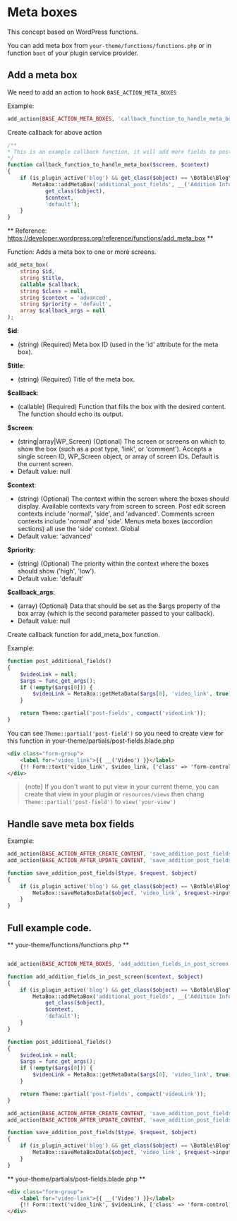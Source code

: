 # Meta boxes

This concept based on WordPress functions.

You can add meta box from `your-theme/functions/functions.php` or in function `boot` of your plugin service provider.

## Add a meta box

We need to add an action to hook `BASE_ACTION_META_BOXES`

Example:

```php
add_action(BASE_ACTION_META_BOXES, 'callback_function_to_handle_meta_box', 120, 3);
```

Create callback for above action

```php
/**
* This is an example callback function, it will add more fields to post create/edit screen.
*/
function callback_function_to_handle_meta_box($screen, $context)
{
    if (is_plugin_active('blog') && get_class($object) == \Botble\Blog\Models\Post::class && $context == 'advanced') {
        MetaBox::addMetaBox('additional_post_fields', __('Addition Information'), 'post_additional_fields',
            get_class($object),
            $context,
            'default');
    }
}
```

** Reference: https://developer.wordpress.org/reference/functions/add_meta_box **

Function: Adds a meta box to one or more screens.

```php
add_meta_box(
    string $id, 
    string $title, 
    callable $callback, 
    string $class = null, 
    string $context = 'advanced', 
    string $priority = 'default', 
    array $callback_args = null
);
```

**$id**:
- (string) (Required) Meta box ID (used in the 'id' attribute for the meta box).

**$title**:
- (string) (Required) Title of the meta box.

**$callback**:
- (callable) (Required) Function that fills the box with the desired content. The function should echo its output.

**$screen**:
- (string|array|WP_Screen) (Optional) The screen or screens on which to show the box (such as a post type, 'link', or 'comment'). Accepts a single screen ID, WP_Screen object, or array of screen IDs. Default is the current screen.
- Default value: null

**$context**:
- (string) (Optional) The context within the screen where the boxes should display. Available contexts vary from screen to screen. Post edit screen contexts include 'normal', 'side', and 'advanced'. Comments screen contexts include 'normal' and 'side'. Menus meta boxes (accordion sections) all use the 'side' context. Global
- Default value: 'advanced'

**$priority**:
- (string) (Optional) The priority within the context where the boxes should show ('high', 'low').
- Default value: 'default'

**$callback_args**:
- (array) (Optional) Data that should be set as the $args property of the box array (which is the second parameter passed to your callback).
- Default value: null

Create callback function for add_meta_box function.

Example: 

```php
function post_additional_fields()
{
    $videoLink = null;
    $args = func_get_args();
    if (!empty($args[0])) {
        $videoLink = MetaBox::getMetaData($args[0], 'video_link', true);
    }

    return Theme::partial('post-fields', compact('videoLink'));
}
```

You can see `Theme::partial('post-field')` so you need to create view for this function in your-theme/partials/post-fields.blade.php

```html
<div class="form-group">
    <label for="video_link">{{ __('Video') }}</label>
    {!! Form::text('video_link', $video_link, ['class' => 'form-control', 'id' => 'video_link']) !!}
</div>
```

> {note} If you don't want to put view in your current theme, you can create that view in your plugin or `resources/views` then chang `Theme::partial('post-field')` to `view('your-view')`
    
## Handle save meta box fields

Example:

```php
add_action(BASE_ACTION_AFTER_CREATE_CONTENT, 'save_addition_post_fields', 230, 3);
add_action(BASE_ACTION_AFTER_UPDATE_CONTENT, 'save_addition_post_fields', 231, 3);

function save_addition_post_fields($type, $request, $object)
{
    if (is_plugin_active('blog') && get_class($object) == \Botble\Blog\Models\Post::class) {
        MetaBox::saveMetaBoxData($object, 'video_link', $request->input('video_link'));
    }
}
```

## Full example code.

** your-theme/functions/functions.php **

```php

add_action(BASE_ACTION_META_BOXES, 'add_addition_fields_in_post_screen', 24, 2);

function add_addition_fields_in_post_screen($context, $object)
{
    if (is_plugin_active('blog') && get_class($object) == \Botble\Blog\Models\Post::class && $context == 'advanced') {
        MetaBox::addMetaBox('additional_post_fields', __('Addition Information'), 'post_additional_fields',
            get_class($object),
            $context,
            'default');
    }
}

function post_additional_fields()
{
    $videoLink = null;
    $args = func_get_args();
    if (!empty($args[0])) {
        $videoLink = MetaBox::getMetaData($args[0], 'video_link', true);
    }

    return Theme::partial('post-fields', compact('videoLink'));
}

add_action(BASE_ACTION_AFTER_CREATE_CONTENT, 'save_addition_post_fields', 230, 3);
add_action(BASE_ACTION_AFTER_UPDATE_CONTENT, 'save_addition_post_fields', 231, 3);

function save_addition_post_fields($type, $request, $object)
{
    if (is_plugin_active('blog') && get_class($object) == \Botble\Blog\Models\Post::class) {
        MetaBox::saveMetaBoxData($object, 'video_link', $request->input('video_link'));
    }
}
```

** your-theme/partials/post-fields.blade.php **

```html
<div class="form-group">
    <label for="video-link">{{ __('Video') }}</label>
    {!! Form::text('video_link', $videoLink, ['class' => 'form-control', 'id' => 'video-link']) !!}
</div>
```